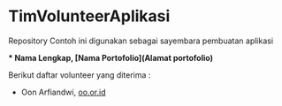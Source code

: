# TimVolunteerAplikasi

Repository Contoh ini digunakan sebagai sayembara pembuatan aplikasi

**\* Nama Lengkap, [Nama Portofolio](Alamat portofolio)**

Berikut daftar volunteer yang diterima :
* Oon Arfiandwi, [oo.or.id](https://oo.or.id)
